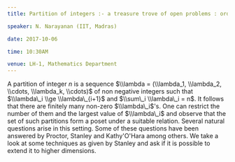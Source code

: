 ```yaml
---
title: Partition of integers :- a treasure trove of open problems : order matching and unimodality.

speaker: N. Narayanan (IIT, Madras)

date: 2017-10-06

time: 10:30AM

venue: LH-1, Mathematics Department
---
```


A partition of integer $n$ is a sequence $\\lambda =  (\\lambda_1, \\lambda_2, \\cdots, \\lambda_k, \\cdots)$ of 
non negative integers such that $\\lambda\_i \\ge \\lambda\_{i+1}$ and $\\sum\_i \\lambda\_i = n$. 
It follows that there are finitely many non-zero $\\lambda\_i$'s. One can restrict the number of them and the 
largest value of $\\lambda\_i$ and observe that the set of such partitions form a poset under a suitable relation. 
Several  natural questions arise in this setting.  Some of these questions have been answered by Proctor, 
Stanley and Kathy'O'Hara among others. 
We take a look at some techniques as given by Stanley and ask if it is possible to extend it to  higher dimensions.
